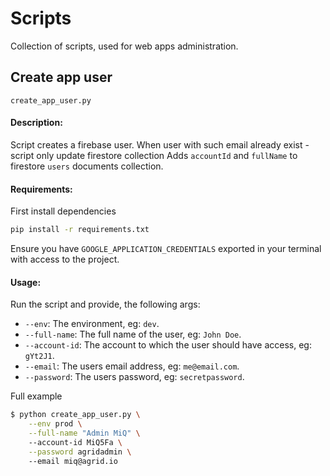# Scripts

Collection of scripts, used for web apps administration.

## Create app user  

`create_app_user.py`

#### Description: 

Script creates a firebase user. When user with such email already exist - script only update firestore collection
Adds `accountId` and `fullName` to firestore `users` documents collection.

#### Requirements:

First install dependencies

```sh
pip install -r requirements.txt
```

Ensure you have `GOOGLE_APPLICATION_CREDENTIALS` exported in your terminal with access to the project.

#### Usage: 

Run the script and provide, the following args:
- `--env`: The environment, eg: `dev`.
- `--full-name`: The full name of the user, eg: `John Doe`.
- `--account-id`: The account to which the user should have access, eg: `gYt2J1`.
- `--email`: The users email address, eg: `me@email.com`.
- `--password`: The users password, eg: `secretpassword`.

Full example

```sh
$ python create_app_user.py \
    --env prod \
    --full-name "Admin MiQ" \ 
    --account-id MiQ5Fa \
    --password agridadmin \ 
    --email miq@agrid.io
```
